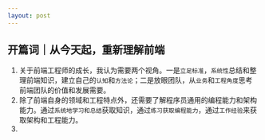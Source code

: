 ```yaml
---
layout: post
---
```


## 开篇词｜从今天起，重新理解前端
1. 关于前端工程师的成长，我认为需要两个视角。一是`立足标准`，`系统性`总结和整理前端知识，建立自己的`认知`和`方法论`；二是放眼团队，从`业务`和`工程角度`思考前端团队的价值和发展需要。
2. 除了前端自身的领域和工程特点外，还需要了解程序员通用的编程能力和架构能力。通过`系统地学习和总结`获取知识，通过`练习获取编程能力`，通过`工作经验`来获取架构和工程能力。
3. 
